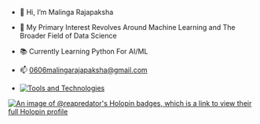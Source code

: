 - 👋 Hi, I’m Malinga Rajapaksha
- 👀 My Primary Interest Revolves Around Machine Learning and The Broader Field of Data Science
- 📚 Currently Learning Python For AI/ML
- 📫 0606malingarajapaksha@gmail.com

- [![Tools and Technologies](https://skillicons.dev/icons?i=py,js,html,css,wasm,azure,PHP,StackOverflow,tensorflow,vscode,wordpress)](https://skillicons.dev)

[![An image of @reapredator's Holopin badges, which is a link to view their full Holopin profile](https://holopin.me/reapredator)](https://holopin.io/@reapredator)
